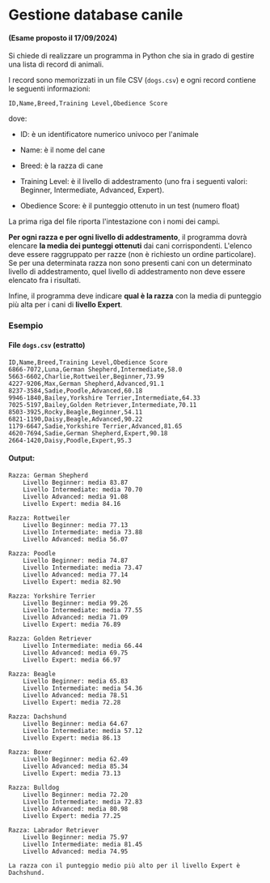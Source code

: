 # Gestione database canile

#### (Esame proposto il 17/09/2024)


Si chiede di realizzare un programma in Python che sia in grado di gestire una lista di record di animali.

I record sono memorizzati in un file CSV (`dogs.csv`) e ogni record contiene le seguenti informazioni:

```
ID,Name,Breed,Training Level,Obedience Score
``` 
dove:

- ID: è un identificatore numerico univoco per l'animale 

- Name: è il nome del cane 

- Breed: è la razza di cane 

- Training Level: è il livello di addestramento (uno fra i seguenti valori: Beginner, Intermediate, Advanced, Expert).

- Obedience Score: è il punteggio ottenuto in un test (numero float)

La prima riga del file riporta l'intestazione con i nomi dei campi. 

**Per ogni razza e per ogni livello di addestramento**, il programma dovrà elencare **la media dei punteggi ottenuti** dai cani corrispondenti. L'elenco deve essere raggruppato per razze (non è richiesto un ordine particolare). Se per una determinata razza non sono presenti cani con un determinato livello di addestramento, quel livello di addestramento non deve essere elencato fra i risultati.

Infine, il programma deve indicare **qual è la razza** con la media di punteggio più alta per i cani di **livello Expert**.

### Esempio

#### File `dogs.csv` (estratto)

```
ID,Name,Breed,Training Level,Obedience Score
6866-7072,Luna,German Shepherd,Intermediate,58.0
5663-6602,Charlie,Rottweiler,Beginner,73.99
4227-9206,Max,German Shepherd,Advanced,91.1
8237-3584,Sadie,Poodle,Advanced,60.18
9946-1840,Bailey,Yorkshire Terrier,Intermediate,64.33
7025-5197,Bailey,Golden Retriever,Intermediate,70.11
8503-3925,Rocky,Beagle,Beginner,54.11
6821-1190,Daisy,Beagle,Advanced,90.22
1179-6647,Sadie,Yorkshire Terrier,Advanced,81.65
4620-7694,Sadie,German Shepherd,Expert,90.18
2664-1420,Daisy,Poodle,Expert,95.3
```

#### Output:

```
Razza: German Shepherd
    Livello Beginner: media 83.87
    Livello Intermediate: media 70.70
    Livello Advanced: media 91.08
    Livello Expert: media 84.16

Razza: Rottweiler
    Livello Beginner: media 77.13
    Livello Intermediate: media 73.88
    Livello Advanced: media 56.07

Razza: Poodle
    Livello Beginner: media 74.87
    Livello Intermediate: media 73.47
    Livello Advanced: media 77.14
    Livello Expert: media 82.90

Razza: Yorkshire Terrier
    Livello Beginner: media 99.26
    Livello Intermediate: media 77.55
    Livello Advanced: media 71.09
    Livello Expert: media 76.89

Razza: Golden Retriever
    Livello Intermediate: media 66.44
    Livello Advanced: media 69.75
    Livello Expert: media 66.97

Razza: Beagle
    Livello Beginner: media 65.83
    Livello Intermediate: media 54.36
    Livello Advanced: media 78.51
    Livello Expert: media 72.28

Razza: Dachshund
    Livello Beginner: media 64.67
    Livello Intermediate: media 57.12
    Livello Expert: media 86.13

Razza: Boxer
    Livello Beginner: media 62.49
    Livello Advanced: media 85.34
    Livello Expert: media 73.13

Razza: Bulldog
    Livello Beginner: media 72.20
    Livello Intermediate: media 72.83
    Livello Advanced: media 80.98
    Livello Expert: media 77.25

Razza: Labrador Retriever
    Livello Beginner: media 75.97
    Livello Intermediate: media 81.45
    Livello Advanced: media 74.95

La razza con il punteggio medio più alto per il livello Expert è Dachshund.
```
